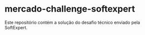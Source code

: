 # mercado-challenge-softexpert
Este repositório contém a solução do desafio técnico enviado pela SoftExpert.

